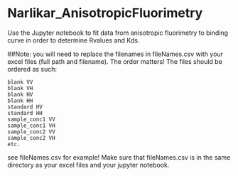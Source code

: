 # Narlikar_AnisotropicFluorimetry

Use the Jupyter notebook to fit data from anisotropic fluorimetry to binding curve in order to determine Rvalues and Kds.

##Note: 
you will need to replace the filenames in fileNames.csv with your excel files (full path and filename). The order matters! The files should be ordered as such:
```
blank VV
blank VH
blank HV
blank HH
standard HV
standard HH
sample_conc1 VV
sample_conc1 VH
sample_conc2 VV
sample_conc2 VH
etc.
```
see fileNames.csv for example! Make sure that fileNames.csv is in the same directory as your excel files and your jupyter notebook.
